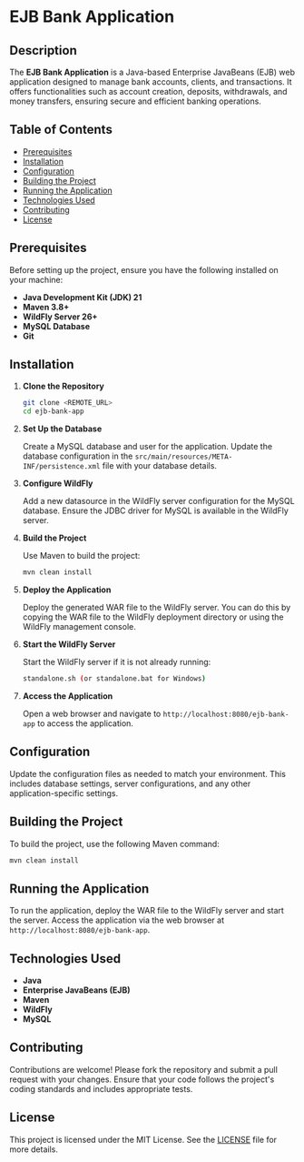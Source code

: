 # EJB Bank Application

## Description

The **EJB Bank Application** is a Java-based Enterprise JavaBeans (EJB) web application designed to manage bank accounts, clients, and transactions. It offers functionalities such as account creation, deposits, withdrawals, and money transfers, ensuring secure and efficient banking operations.

## Table of Contents

- [Prerequisites](#prerequisites)
- [Installation](#installation)
- [Configuration](#configuration)
- [Building the Project](#building-the-project)
- [Running the Application](#running-the-application)
- [Technologies Used](#technologies-used)
- [Contributing](#contributing)
- [License](#license)

## Prerequisites

Before setting up the project, ensure you have the following installed on your machine:

- **Java Development Kit (JDK) 21**
- **Maven 3.8+**
- **WildFly Server 26+**
- **MySQL Database**
- **Git**

## Installation

1. **Clone the Repository**

   ```bash
   git clone <REMOTE_URL>
   cd ejb-bank-app
   ```

2. **Set Up the Database**

   Create a MySQL database and user for the application. Update the database configuration in the `src/main/resources/META-INF/persistence.xml` file with your database details.

3. **Configure WildFly**

   Add a new datasource in the WildFly server configuration for the MySQL database. Ensure the JDBC driver for MySQL is available in the WildFly server.

4. **Build the Project**

   Use Maven to build the project:

   ```bash
   mvn clean install
   ```

5. **Deploy the Application**

   Deploy the generated WAR file to the WildFly server. You can do this by copying the WAR file to the WildFly deployment directory or using the WildFly management console.

6. **Start the WildFly Server**

   Start the WildFly server if it is not already running:

   ```bash
   standalone.sh (or standalone.bat for Windows)
   ```

7. **Access the Application**

   Open a web browser and navigate to `http://localhost:8080/ejb-bank-app` to access the application.

## Configuration

Update the configuration files as needed to match your environment. This includes database settings, server configurations, and any other application-specific settings.

## Building the Project

To build the project, use the following Maven command:

```bash
mvn clean install
```

## Running the Application

To run the application, deploy the WAR file to the WildFly server and start the server. Access the application via the web browser at `http://localhost:8080/ejb-bank-app`.



## Technologies Used

- **Java**
- **Enterprise JavaBeans (EJB)**
- **Maven**
- **WildFly**
- **MySQL**

## Contributing

Contributions are welcome! Please fork the repository and submit a pull request with your changes. Ensure that your code follows the project's coding standards and includes appropriate tests.

## License

This project is licensed under the MIT License. See the [LICENSE](LICENSE) file for more details.